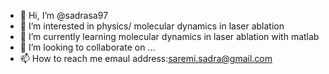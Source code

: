 - 👋 Hi, I’m @sadrasa97
- 👀 I’m interested in physics/ molecular dynamics in laser ablation
- 🌱 I’m currently learning molecular dynamics in laser ablation with matlab 
- 💞️ I’m looking to collaborate on ...
- 📫 How to reach me emaul address:saremi.sadra@gmail.com

<!---
sadrasa97/sadrasa97 is a ✨ special ✨ repository because its `README.md` (this file) appears on your GitHub profile.
You can click the Preview link to take a look at your changes.
--->
